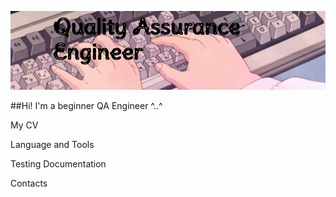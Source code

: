 ![Header](https://github.com/ValeriiaPodturkina/ValeriiaPodturkina/blob/main/assets/1660492690492.jpg)

##Hi! I'm a beginner QA Engineer ^..^

My CV

Language and Tools

Testing Documentation

Contacts

